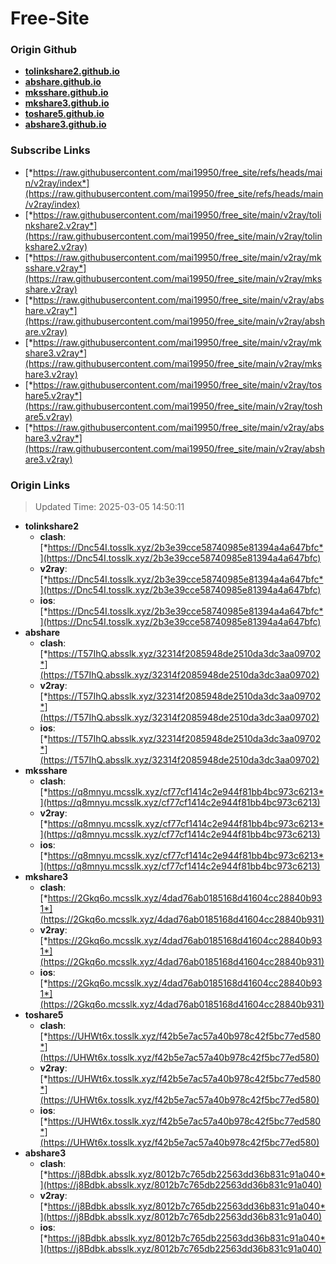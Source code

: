 # Free-Site

### Origin Github

- [**tolinkshare2.github.io**](https://github.com/tolinkshare2/tolinkshare2.github.io)
- [**abshare.github.io**](https://github.com/abshare/abshare.github.io)
- [**mksshare.github.io**](https://github.com/mksshare/mksshare.github.io)
- [**mkshare3.github.io**](https://github.com/mkshare3/mkshare3.github.io)
- [**toshare5.github.io**](https://github.com/toshare5/toshare5.github.io)
- [**abshare3.github.io**](https://github.com/abshare3/abshare3.github.io)

### Subscribe Links

- [*https://raw.githubusercontent.com/mai19950/free_site/refs/heads/main/v2ray/index*](https://raw.githubusercontent.com/mai19950/free_site/refs/heads/main/v2ray/index)
- [*https://raw.githubusercontent.com/mai19950/free_site/main/v2ray/tolinkshare2.v2ray*](https://raw.githubusercontent.com/mai19950/free_site/main/v2ray/tolinkshare2.v2ray)
- [*https://raw.githubusercontent.com/mai19950/free_site/main/v2ray/mksshare.v2ray*](https://raw.githubusercontent.com/mai19950/free_site/main/v2ray/mksshare.v2ray)
- [*https://raw.githubusercontent.com/mai19950/free_site/main/v2ray/abshare.v2ray*](https://raw.githubusercontent.com/mai19950/free_site/main/v2ray/abshare.v2ray)
- [*https://raw.githubusercontent.com/mai19950/free_site/main/v2ray/mkshare3.v2ray*](https://raw.githubusercontent.com/mai19950/free_site/main/v2ray/mkshare3.v2ray)
- [*https://raw.githubusercontent.com/mai19950/free_site/main/v2ray/toshare5.v2ray*](https://raw.githubusercontent.com/mai19950/free_site/main/v2ray/toshare5.v2ray)
- [*https://raw.githubusercontent.com/mai19950/free_site/main/v2ray/abshare3.v2ray*](https://raw.githubusercontent.com/mai19950/free_site/main/v2ray/abshare3.v2ray)

### Origin Links

> Updated Time: 2025-03-05 14:50:11

- **tolinkshare2**
  - **clash**: [*https://Dnc54I.tosslk.xyz/2b3e39cce58740985e81394a4a647bfc*](https://Dnc54I.tosslk.xyz/2b3e39cce58740985e81394a4a647bfc)
  - **v2ray**: [*https://Dnc54I.tosslk.xyz/2b3e39cce58740985e81394a4a647bfc*](https://Dnc54I.tosslk.xyz/2b3e39cce58740985e81394a4a647bfc)
  - **ios**: [*https://Dnc54I.tosslk.xyz/2b3e39cce58740985e81394a4a647bfc*](https://Dnc54I.tosslk.xyz/2b3e39cce58740985e81394a4a647bfc)
- **abshare**
  - **clash**: [*https://T57IhQ.absslk.xyz/32314f2085948de2510da3dc3aa09702*](https://T57IhQ.absslk.xyz/32314f2085948de2510da3dc3aa09702)
  - **v2ray**: [*https://T57IhQ.absslk.xyz/32314f2085948de2510da3dc3aa09702*](https://T57IhQ.absslk.xyz/32314f2085948de2510da3dc3aa09702)
  - **ios**: [*https://T57IhQ.absslk.xyz/32314f2085948de2510da3dc3aa09702*](https://T57IhQ.absslk.xyz/32314f2085948de2510da3dc3aa09702)
- **mksshare**
  - **clash**: [*https://q8mnyu.mcsslk.xyz/cf77cf1414c2e944f81bb4bc973c6213*](https://q8mnyu.mcsslk.xyz/cf77cf1414c2e944f81bb4bc973c6213)
  - **v2ray**: [*https://q8mnyu.mcsslk.xyz/cf77cf1414c2e944f81bb4bc973c6213*](https://q8mnyu.mcsslk.xyz/cf77cf1414c2e944f81bb4bc973c6213)
  - **ios**: [*https://q8mnyu.mcsslk.xyz/cf77cf1414c2e944f81bb4bc973c6213*](https://q8mnyu.mcsslk.xyz/cf77cf1414c2e944f81bb4bc973c6213)
- **mkshare3**
  - **clash**: [*https://2Gkq6o.mcsslk.xyz/4dad76ab0185168d41604cc28840b931*](https://2Gkq6o.mcsslk.xyz/4dad76ab0185168d41604cc28840b931)
  - **v2ray**: [*https://2Gkq6o.mcsslk.xyz/4dad76ab0185168d41604cc28840b931*](https://2Gkq6o.mcsslk.xyz/4dad76ab0185168d41604cc28840b931)
  - **ios**: [*https://2Gkq6o.mcsslk.xyz/4dad76ab0185168d41604cc28840b931*](https://2Gkq6o.mcsslk.xyz/4dad76ab0185168d41604cc28840b931)
- **toshare5**
  - **clash**: [*https://UHWt6x.tosslk.xyz/f42b5e7ac57a40b978c42f5bc77ed580*](https://UHWt6x.tosslk.xyz/f42b5e7ac57a40b978c42f5bc77ed580)
  - **v2ray**: [*https://UHWt6x.tosslk.xyz/f42b5e7ac57a40b978c42f5bc77ed580*](https://UHWt6x.tosslk.xyz/f42b5e7ac57a40b978c42f5bc77ed580)
  - **ios**: [*https://UHWt6x.tosslk.xyz/f42b5e7ac57a40b978c42f5bc77ed580*](https://UHWt6x.tosslk.xyz/f42b5e7ac57a40b978c42f5bc77ed580)
- **abshare3**
  - **clash**: [*https://j8Bdbk.absslk.xyz/8012b7c765db22563dd36b831c91a040*](https://j8Bdbk.absslk.xyz/8012b7c765db22563dd36b831c91a040)
  - **v2ray**: [*https://j8Bdbk.absslk.xyz/8012b7c765db22563dd36b831c91a040*](https://j8Bdbk.absslk.xyz/8012b7c765db22563dd36b831c91a040)
  - **ios**: [*https://j8Bdbk.absslk.xyz/8012b7c765db22563dd36b831c91a040*](https://j8Bdbk.absslk.xyz/8012b7c765db22563dd36b831c91a040)
